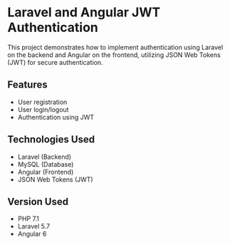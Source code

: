# Laravel and Angular JWT Authentication

This project demonstrates how to implement authentication using Laravel on the backend and Angular on the frontend, utilizing JSON Web Tokens (JWT) for secure authentication.

## Features
- User registration
- User login/logout
- Authentication using JWT

## Technologies Used
- Laravel (Backend)
- MySQL (Database)
- Angular (Frontend)
- JSON Web Tokens (JWT)

## Version Used
- PHP 7.1
- Laravel 5.7
- Angular 6
